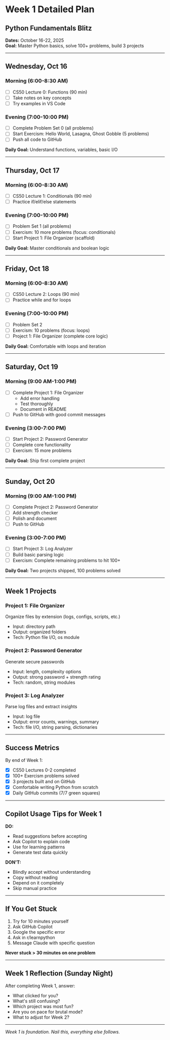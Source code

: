 # Week 1 Detailed Plan
## Python Fundamentals Blitz

**Dates:** October 16-22, 2025  
**Goal:** Master Python basics, solve 100+ problems, build 3 projects

---

## Wednesday, Oct 16

### Morning (6:00-8:30 AM)
- [ ] CS50 Lecture 0: Functions (90 min)
- [ ] Take notes on key concepts
- [ ] Try examples in VS Code

### Evening (7:00-10:00 PM)
- [ ] Complete Problem Set 0 (all problems)
- [ ] Start Exercism: Hello World, Lasagna, Ghost Gobble (5 problems)
- [ ] Push all code to GitHub

**Daily Goal:** Understand functions, variables, basic I/O

---

## Thursday, Oct 17

### Morning (6:00-8:30 AM)
- [ ] CS50 Lecture 1: Conditionals (90 min)
- [ ] Practice if/elif/else statements

### Evening (7:00-10:00 PM)
- [ ] Problem Set 1 (all problems)
- [ ] Exercism: 10 more problems (focus: conditionals)
- [ ] Start Project 1: File Organizer (scaffold)

**Daily Goal:** Master conditionals and boolean logic

---

## Friday, Oct 18

### Morning (6:00-8:30 AM)
- [ ] CS50 Lecture 2: Loops (90 min)
- [ ] Practice while and for loops

### Evening (7:00-10:00 PM)
- [ ] Problem Set 2
- [ ] Exercism: 10 problems (focus: loops)
- [ ] Project 1: File Organizer (complete core logic)

**Daily Goal:** Comfortable with loops and iteration

---

## Saturday, Oct 19

### Morning (9:00 AM-1:00 PM)
- [ ] Complete Project 1: File Organizer
  - Add error handling
  - Test thoroughly
  - Document in README
- [ ] Push to GitHub with good commit messages

### Evening (3:00-7:00 PM)
- [ ] Start Project 2: Password Generator
- [ ] Complete core functionality
- [ ] Exercism: 15 more problems

**Daily Goal:** Ship first complete project

---

## Sunday, Oct 20

### Morning (9:00 AM-1:00 PM)
- [ ] Complete Project 2: Password Generator
- [ ] Add strength checker
- [ ] Polish and document
- [ ] Push to GitHub

### Evening (3:00-7:00 PM)
- [ ] Start Project 3: Log Analyzer
- [ ] Build basic parsing logic
- [ ] Exercism: Complete remaining problems to hit 100+

**Daily Goal:** Two projects shipped, 100 problems solved

---

## Week 1 Projects

### Project 1: File Organizer
Organize files by extension (logs, configs, scripts, etc.)
- Input: directory path
- Output: organized folders
- Tech: Python file I/O, os module

### Project 2: Password Generator
Generate secure passwords
- Input: length, complexity options
- Output: strong password + strength rating
- Tech: random, string modules

### Project 3: Log Analyzer
Parse log files and extract insights
- Input: log file
- Output: error counts, warnings, summary
- Tech: file I/O, string parsing, dictionaries

---

## Success Metrics

By end of Week 1:
- [x] CS50 Lectures 0-2 completed
- [x] 100+ Exercism problems solved
- [x] 3 projects built and on GitHub
- [x] Comfortable writing Python from scratch
- [x] Daily GitHub commits (7/7 green squares)

---

## Copilot Usage Tips for Week 1

**DO:**
- Read suggestions before accepting
- Ask Copilot to explain code
- Use for learning patterns
- Generate test data quickly

**DON'T:**
- Blindly accept without understanding
- Copy without reading
- Depend on it completely
- Skip manual practice

---

## If You Get Stuck

1. Try for 10 minutes yourself
2. Ask GitHub Copilot
3. Google the specific error
4. Ask in r/learnpython
5. Message Claude with specific question

**Never stuck > 30 minutes on one problem**

---

## Week 1 Reflection (Sunday Night)

After completing Week 1, answer:
- What clicked for you?
- What's still confusing?
- Which project was most fun?
- Are you on pace for brutal mode?
- What to adjust for Week 2?

---

*Week 1 is foundation. Nail this, everything else follows.*
